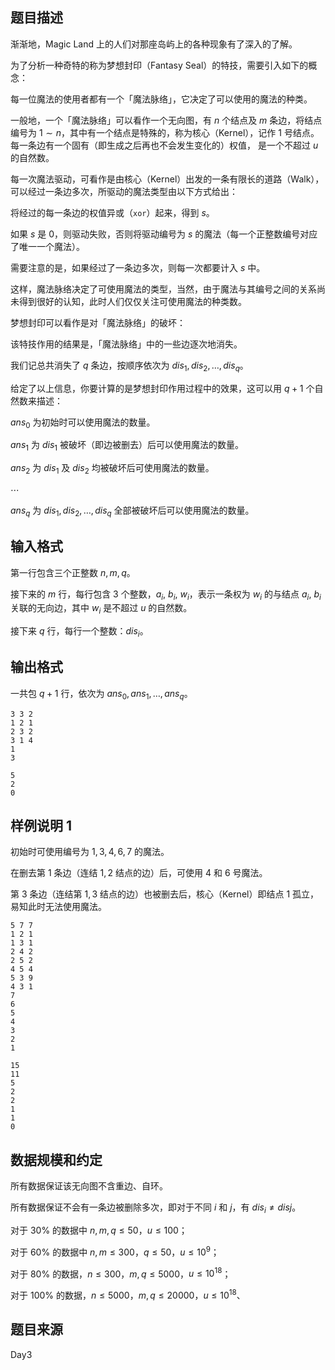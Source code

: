 ## 题目描述

渐渐地，Magic Land 上的人们对那座岛屿上的各种现象有了深入的了解。


为了分析一种奇特的称为梦想封印（Fantasy Seal）的特技，需要引入如下的概念：

每一位魔法的使用者都有一个「魔法脉络」，它决定了可以使用的魔法的种类。

一般地，一个「魔法脉络」可以看作一个无向图，有 $n$ 个结点及 $m$ 条边，将结点编号为 $1 \sim n$，其中有一个结点是特殊的，称为核心（Kernel），记作 $1$ 号结点。每一条边有一个固有（即生成之后再也不会发生变化的）权值， 是一个不超过 $u$ 的自然数。

每一次魔法驱动，可看作是由核心（Kernel）出发的一条有限长的道路（Walk），可以经过一条边多次，所驱动的魔法类型由以下方式给出：

将经过的每一条边的权值异或（`xor`）起来，得到 $s$。

如果 $s$ 是 $0$，则驱动失败，否则将驱动编号为 $s$ 的魔法（每一个正整数编号对应了唯一一个魔法）。

需要注意的是，如果经过了一条边多次，则每一次都要计入 $s$ 中。

这样，魔法脉络决定了可使用魔法的类型，当然，由于魔法与其编号之间的关系尚未得到很好的认知，此时人们仅仅关注可使用魔法的种类数。

梦想封印可以看作是对「魔法脉络」的破坏：

该特技作用的结果是，「魔法脉络」中的一些边逐次地消失。

我们记总共消失了 $q$ 条边，按顺序依次为 $dis_1, dis_2, \ldots , dis_q$。

给定了以上信息，你要计算的是梦想封印作用过程中的效果，这可以用 $q+1$ 个自然数来描述：

$ans_0$ 为初始时可以使用魔法的数量。

$ans_1$ 为 $dis_1$ 被破坏（即边被删去）后可以使用魔法的数量。

$ans_2$ 为 $dis_1$ 及 $dis_2$ 均被破坏后可使用魔法的数量。

$\cdots$

$ans_q$ 为 $dis_1, dis_2, \ldots , dis_q$ 全部被破坏后可以使用魔法的数量。

## 输入格式

第一行包含三个正整数 $n,m,q$。

接下来的 $m$ 行，每行包含 $3$ 个整数，$a_i$, $b_i$, $w_i$，表示一条权为 $w_i$ 的与结点 $a_i$, $b_i$ 关联的无向边，其中 $w_i$ 是不超过 $u$ 的自然数。

接下来 $q$ 行，每行一个整数：$dis_i$。

## 输出格式

一共包 $q+1$ 行，依次为 $ans_0, ans_1, \ldots , ans_q$。

```input1
3 3 2
1 2 1
2 3 2
3 1 4
1
3
```
```output1
5
2
0
```

## 样例说明 1

初始时可使用编号为 $1, 3, 4, 6, 7$ 的魔法。

在删去第 $1$ 条边（连结 $1,2$ 结点的边）后，可使用 $4$ 和 $6$ 号魔法。

第 $3$ 条边（连结第 $1,3$ 结点的边）也被删去后，核心（Kernel）即结点 $1$ 孤立，易知此时无法使用魔法。


```input2
5 7 7
1 2 1
1 3 1
2 4 2
2 5 2
4 5 4
5 3 9
4 3 1
7
6
5
4
3
2
1
```
```output2
15
11
5
2
2
1
1
0
```


## 数据规模和约定

所有数据保证该无向图不含重边、自环。

所有数据保证不会有一条边被删除多次，即对于不同 $i$ 和 $j$，有 $dis_i\neq disj$。

对于 $30\%$ 的数据中 $n,m,q  \leq  50$，$u \leq 100$；

对于 $60\%$ 的数据中 $n,m  \leq  300$，$q  \leq 50$，$u \leq 10^9$；

对于 $80\%$ 的数据，$n  \leq  300$，$m,q  \leq  5000$，$u \leq 10^18$；

对于 $100\%$ 的数据，$n  \leq  5000$，$m,q  \leq  20000$，$u \leq 10^18$、

## 题目来源

Day3